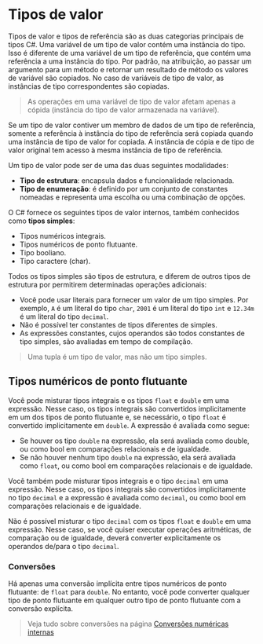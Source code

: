 # Tipos de valor

Tipos de valor e tipos de referência são as duas categorias principais de tipos C#. Uma variável de um tipo de valor contém uma instância do tipo. Isso é diferente de uma variável de um tipo de referência, que contém uma referência a uma instância do tipo. Por padrão, na atribuição, ao passar um argumento para um método e retornar um resultado de método os valores de variável são copiados. No caso de variáveis de tipo de valor, as instâncias de tipo correspondentes são copiadas.

> As operações em uma variável de tipo de valor afetam apenas a cópida (instância do tipo de valor armazenada na variável).

Se um tipo de valor contiver um membro de dados de um tipo de referência, somente a referência à instância do tipo de referência será copiada quando uma instância de tipo de valor for copiada. A instância de cópia e de tipo de valor original tem acesso à mesma instância de tipo de referência.

Um tipo de valor pode ser de uma das duas seguintes modalidades:

- **Tipo de estrutura**: encapsula dados e funcionalidade relacionada.
- **Tipo de enumeração**: é definido por um conjunto de constantes nomeadas e representa uma escolha ou uma combinação de opções.

O C# fornece os seguintes tipos de valor internos, também conhecidos como **tipos simples**:

- Tipos numéricos integrais.
- Tipos numéricos de ponto flutuante.
- Tipo booliano.
- Tipo caractere (char).

Todos os tipos simples são tipos de estrutura, e diferem de outros tipos de estrutura por permitirem determinadas operações adicionais:

- Você pode usar literais para fornecer um valor de um tipo simples. Por exemplo, ```A``` é um literal do tipo ```char```, ```2001``` é um literal do tipo ```int``` e ```12.34m``` é um literal do tipo ```decimal```.
- Não é possível ter constantes de tipos diferentes de simples.
- As expressões constantes, cujos operandos são todos constantes de tipo simples, são avaliadas em tempo de compilação.

> Uma tupla é um tipo de valor, mas não um tipo simples.

## Tipos numéricos de ponto flutuante

Você pode misturar tipos integrais e os tipos ```float``` e ```double``` em uma expressão. Nesse caso, os tipos integrais são convertidos implicitamente em um dos tipos de ponto flutuante e, se necessário, o tipo ```float``` é convertido implicitamente em ```double```. A expressão é avaliada como segue:

- Se houver os tipo ```double``` na expressão, ela será avaliada como double, ou como bool em comparações relacionais e de igualdade.
- Se não houver nenhum tipo ```double``` na expressão, ela será avaliada como ```float```, ou como bool em comparações relacionais e de igualdade.

Você também pode misturar tipos integrais e o tipo ```decimal``` em uma expressão. Nesse caso, os tipos integrais são convertidos implicitamente no tipo ```decimal``` e a expressão é avaliada como ```decimal```, ou como bool em comparações relacionais e de igualdade.

Não é possível misturar o tipo ```decimal``` com os tipos ```float``` e ```double``` em uma expressão. Nesse caso, se você quiser executar operações aritméticas, de comparação ou de igualdade, deverá converter explicitamente os operandos de/para o tipo ```decimal```.

### Conversões

Há apenas uma conversão implícita entre tipos numéricos de ponto flutuante: de ```float``` para ```double```. No entanto, você pode converter qualquer tipo de ponto flutuante em qualquer outro tipo de ponto flutuante com a conversão explícita.

> Veja tudo sobre conversões na página [Conversões numéricas internas](./built-in-numeric-conversion.md)
